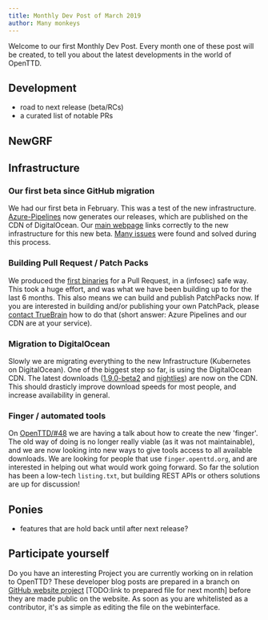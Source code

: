 ```yaml
---
title: Monthly Dev Post of March 2019
author: Many monkeys
---
```


Welcome to our first Monthly Dev Post.
Every month one of these post will be created, to tell you about the latest developments in the world of OpenTTD.

## Development
- road to next release (beta/RCs)
- a curated list of notable PRs

## NewGRF

## Infrastructure

### Our first beta since GitHub migration

We had our first beta in February.
This was a test of the new infrastructure.
[Azure-Pipelines](https://dev.azure.com/openttd/OpenTTD/_build) now generates our releases, which are published on the CDN of DigitalOcean.
Our [main webpage](https://www.openttd.org) links correctly to the new infrastructure for this new beta.
[Many issues](https://github.com/OpenTTD/website/compare/9858a4952a29535f6912d209dbbace64b6c625ca..48daaf209774131facbddee0f4afb679167c1880) were found and solved during this process.

### Building Pull Request / Patch Packs

We produced the [first binaries](https://www.openttd.org/downloads/openttd-pullrequests/pr6811/latest.html) for a Pull Request, in a (infosec) safe way.
This took a huge effort, and was what we have been building up to for the last 6 months.
This also means we can build and publish PatchPacks now.
If you are interested in building and/or publishing your own PatchPack, please [contact TrueBrain](https://www.openttd.org/contact.html) how to do that (short answer: Azure Pipelines and our CDN are at your service).

### Migration to DigitalOcean

Slowly we are migrating everything to the new Infrastructure (Kubernetes on DigitalOcean).
One of the biggest step so far, is using the DigitalOcean CDN.
The latest downloads ([1.9.0-beta2](https://www.openttd.org/downloads/openttd-releases/testing.html) and [nightlies](https://www.openttd.org/downloads/openttd-nightlies/latest.html)) are now on the CDN.
This should drasticly improve download speeds for most people, and increase availability in general.

### Finger / automated tools

On [OpenTTD/#48](https://github.com/OpenTTD/website/issues/48) we are having a talk about how to create the new 'finger'.
The old way of doing is no longer really viable (as it was not maintainable), and we are now looking into new ways to give tools access to all available downloads.
We are looking for people that use `finger.openttd.org`, and are interested in helping out what would work going forward.
So far the solution has been a low-tech `listing.txt`, but building REST APIs or others solutions are up for discussion!

## Ponies
- features that are hold back until after next release?

## Participate yourself

Do you have an interesting Project you are currently working on in relation to OpenTTD? These developer blog posts are prepared in a branch on [GitHub website project](https://github.com/OpenTTD/website/tree/monthly-dev-post/_posts) [TODO:link to prepared file for next month] before they are made public on the website. As soon as you are whitelisted as a contributor, it's as simple as editing the file on the webinterface.
